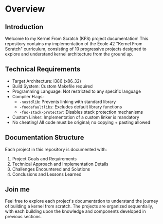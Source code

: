 # Overview

## Introduction

Welcome to my Kernel From Scratch (KFS) project documentation! This repository contains my implementation of the École 42 "Kernel From Scratch" curriculum, consisting of 10 progressive projects designed to explore and understand kernel architecture from the ground up.

## Technical Requirements

- Target Architecture: i386 (x86_32)
- Build System: Custom Makefile required
- Programming Language: Not restricted to any specific language
- Compiler Flags:
  - `-nostdlib`: Prevents linking with standard library
  - `-fnodefaultlibs`: Excludes default library functions
  - `-fno-stack-protector`: Disables stack protection mechanisms
- Custom Linker: Implementation of a custom linker is mandatory
- No cheating! All code must be original; no copying + pasting allowed

## Documentation Structure

Each project in this repository is documented with:

1. Project Goals and Requirements
2. Technical Approach and Implementation Details
3. Challenges Encountered and Solutions
4. Conclusions and Lessons Learned

## Join me

Feel free to explore each project's documentation to understand the journey of building a kernel from scratch. The projects are organized sequentially, with each building upon the knowledge and components developed in previous sections.
